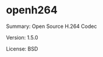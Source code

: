 #         	openh264
 
Summary:      	Open Source H.264 Codec
 
Version:      	1.5.0
 
License:      	BSD
 
